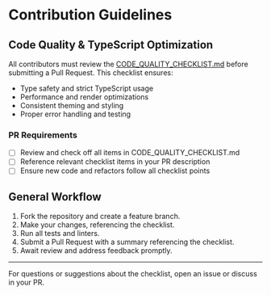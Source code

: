 # Contribution Guidelines

## Code Quality & TypeScript Optimization

All contributors must review the [CODE_QUALITY_CHECKLIST.md](../CODE_QUALITY_CHECKLIST.md) before submitting a Pull Request. This checklist ensures:
- Type safety and strict TypeScript usage
- Performance and render optimizations
- Consistent theming and styling
- Proper error handling and testing

### PR Requirements
- [ ] Review and check off all items in CODE_QUALITY_CHECKLIST.md
- [ ] Reference relevant checklist items in your PR description
- [ ] Ensure new code and refactors follow all checklist points

## General Workflow
1. Fork the repository and create a feature branch.
2. Make your changes, referencing the checklist.
3. Run all tests and linters.
4. Submit a Pull Request with a summary referencing the checklist.
5. Await review and address feedback promptly.

---

For questions or suggestions about the checklist, open an issue or discuss in your PR.
